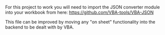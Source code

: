 For this project to work you will need to import the JSON converter module into your workbook from 
here: https://github.com/VBA-tools/VBA-JSON

This file can be improved by moving any "on sheet" functionality into the backend to be dealt with by VBA.
